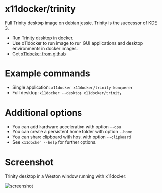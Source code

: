 # x11docker/trinity

Full Trinity desktop image on debian jessie. Trinity is the successor of KDE 3.
 - Run Trinity desktop in docker.
 - Use x11docker to run image to run GUI applications and desktop environments in docker images.
 - Get [x11docker from github](https://github.com/mviereck/x11docker)

# Example commands
 - Single application: `x11docker x11docker/trinity konquerer`
 - Full desktop: `x11docker --desktop x11docker/trinity` 
 
# Additional options
 - You can add hardware acceleration with option `--gpu`
 - You can create a persistent home folder with option `--home`
 - You can share clipboard with host with option `--clipboard`
 - See `x11docker --help` for further options.

 # Screenshot
 Trinity desktop in a Weston window running with x11docker:
 
 ![screenshot](https://raw.githubusercontent.com/mviereck/x11docker/screenshots/screenshot-trinity.png "Trinity desktop running in Weston window using x11docker")
 

